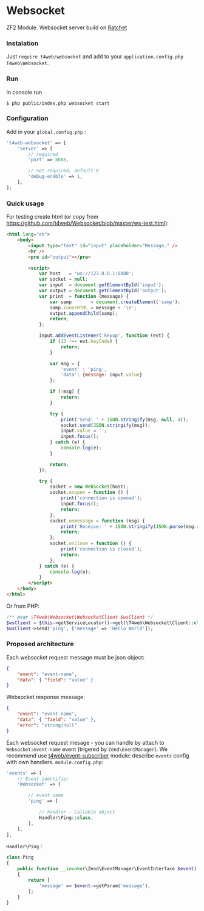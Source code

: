 # Websocket
ZF2 Module. Websocket server build on [Ratchet](https://github.com/ratchetphp/Ratchet)

### Instalation

Just `require t4web/websocket` and add to your `application.config.php` `T4web\Websocket`.

### Run

In console run
```shell
$ php public/index.php websocket start
```

### Configuration

Add in your `global.config.php` :
```php
't4web-websocket' => [
    'server' => [
        // required
        'port' => 8088,

        // not required, default 0
        'debug-enable' => 1,
    ],
];
```

### Quick usage

For testing create html (or copy from https://github.com/t4web/Websocket/blob/master/ws-test.html):
```html
<html lang="en">
    <body>
        <input type="text" id="input" placeholder="Message…" />
        <hr />
        <pre id="output"></pre>

        <script>
            var host   = 'ws://127.0.0.1:8088';
            var socket = null;
            var input  = document.getElementById('input');
            var output = document.getElementById('output');
            var print  = function (message) {
                var samp       = document.createElement('samp');
                samp.innerHTML = message + '\n';
                output.appendChild(samp);
                return;
            };

            input.addEventListener('keyup', function (evt) {
                if (13 !== evt.keyCode) {
                    return;
                }

                var msg = {
                    'event' : 'ping',
                    'data': {message: input.value}
                };

                if (!msg) {
                    return;
                }

                try {
                    print('Send: ' + JSON.stringify(msg, null, 4));
                    socket.send(JSON.stringify(msg));
                    input.value = '';
                    input.focus();
                } catch (e) {
                    console.log(e);
                }

                return;
            });

            try {
                socket = new WebSocket(host);
                socket.onopen = function () {
                    print('connection is opened');
                    input.focus();
                    return;
                };
                socket.onmessage = function (msg) {
                    print('Receive: ' + JSON.stringify(JSON.parse(msg.data), null, 4));
                    return;
                };
                socket.onclose = function () {
                    print('connection is closed');
                    return;
                };
            } catch (e) {
                console.log(e);
            }
        </script>
    </body>
</html>
```

Or from PHP:
```php
/** @var \T4web\Websocket\WebsocketClient $wsClient */
$wsClient = $this->getServiceLocator()->get(\T4web\Websocket\Client::class);
$wsClient->send('ping', ['message' => 'Hello World']);
```

### Proposed architecture

Each websocket request message must be json object:
```json
{
    "event": "event-name",
    "data": { "field": "value" }
}
```

Websocket response message:
```json
{
    "event": "event-name",
    "data": { "field": "value" },
    "error": "string|null"
}
```

Each websocket request mesage - you can handle by attach to `Websocket:event-name` event (trigered by `Zend\EventManager`).
We recommend use [t4web/event-subscriber](https://github.com/t4web/EventSubscriber) module: describe `events` config
with own handlers. `module.config.php`:
```php
'events' => [
    // Event identifier
    'Websocket' => [

        // event name
        'ping' => [

            // handler - Callable object
            Handler\Ping::class,
        ],
    ],
],
```

`Handler\Ping` :
```php
class Ping
{
    public function __invoke(\Zend\EventManager\EventInterface $event)
    {
        return [
            'message' => $event->getParam('message'),
        ];
    }
}
```